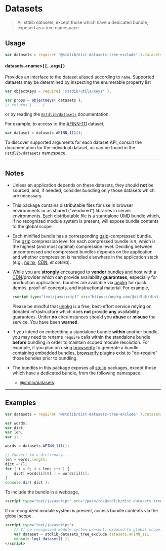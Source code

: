 <!--

@license Apache-2.0

Copyright (c) 2020 The Stdlib Authors.

Licensed under the Apache License, Version 2.0 (the "License");
you may not use this file except in compliance with the License.
You may obtain a copy of the License at

   http://www.apache.org/licenses/LICENSE-2.0

Unless required by applicable law or agreed to in writing, software
distributed under the License is distributed on an "AS IS" BASIS,
WITHOUT WARRANTIES OR CONDITIONS OF ANY KIND, either express or implied.
See the License for the specific language governing permissions and
limitations under the License.

-->

# Datasets

> All stdlib datasets, except those which have a dedicated bundle, exposed as a tree namespace.

<section class="intro">

</section>

<!-- /.intro -->

<section class="usage">

## Usage

```javascript
var datasets = require( '@stdlib/dist-datasets-tree-exclude' ).datasets;
```

#### datasets.&lt;name&gt;( \[...args] )

Provides an interface to the dataset aliased according to `name`. Supported datasets may be determined by inspecting the enumerable property list

```javascript
var objectKeys = require( '@stdib/utils/keys' );

var props = objectKeys( datasets );
// returns [ ... ]
```

or by reading the [`@stdlib/datasets`][@stdlib/datasets] documentation.

For example, to access to the [AFINN-111][@stdlib/datasets/afinn-111] dataset,

```javascript
var dataset = datasets.AFINN_111();
```

To discover supported arguments for each dataset API, consult the documentation for the individual dataset, as can be found in the [`@stdlib/datasets`][@stdlib/datasets] namespace.

</section>

<!-- /.usage -->

* * *

<section class="notes">

## Notes

-   Unless an application depends on these datasets, they should **not** be sourced, and, if needed, consider bundling only those datasets which are necessary.

-   This package contains distributable files for use in browser environments or as shared ("vendored") libraries in server environments. Each distributable file is a standalone [UMD][umd] bundle which, if no recognized module system is present, will expose bundle contents to the global scope.

-   Each minified bundle has a corresponding [gzip][gzip]-compressed bundle. The [gzip][gzip] compression level for each compressed bundle is `9`, which is the highest (and most optimal) compression level. Deciding between uncompressed and compressed bundles depends on the application and whether compression is handled elsewhere in the application stack (e.g., [nginx][nginx], [CDN][cdn], _et cetera_).

-   While you are **strongly** encouraged to **vendor** bundles and host with a [CDN][cdn]/provider which can provide availability **guarantees**, especially for production applications, bundles are available via [unpkg][unpkg] for quick demos, proof-of-concepts, and instructional material. For example,

    ```html
    <script type="text/javascript" src="https://unpkg.com/@stdlib/dist-datasets-tree-exclude/build/bundle.min.js"></script>
    ```

    Please be mindful that [unpkg][unpkg] is a free, best-effort service relying on donated infrastructure which does **not** provide **any** availability guarantees. Under **no** circumstances should you **abuse** or **misuse** the service. You have been **warned**.

-   If you intend on embedding a standalone bundle **within** another bundle, you may need to rename `require` calls within the standalone bundle **before** bundling in order to maintain scoped module resolution. For example, if you plan on using [browserify][browserify] to generate a bundle containing embedded bundles, [browserify][browserify] plugins exist to "de-require" those bundles prior to bundling.

-   The bundles in this package exposes all [stdlib][stdlib] packages, except those which have a dedicated bundle, from the following namespace:

    -   [@stdlib/datasets][@stdlib/datasets]

</section>

<!-- /.notes -->

* * *

<section class="examples">

## Examples

<!-- eslint no-undef: "error" -->

```javascript
var datasets = require( '@stdlib/dist-datasets-tree-exclude' ).datasets;

var words;
var dict;
var len;
var i;

words = datasets.AFINN_111();

// Convert to a dictionary...
len = words.length;
dict = {};
for ( i = 0; i < len; i++ ) {
    dict[ words[i][0] ] = words[i][1];
}
console.dir( dict );
```

To include the bundle in a webpage,

```html
<script type="text/javascript" src="/path/to/@stdlib/dist-datasets-tree-exclude/build/bundle.min.js"></script>
```

If no recognized module system is present, access bundle contents via the global scope.

```html
<script type="text/javascript">
    // If no recognized module system present, exposed to global scope:
    var dataset = stdlib_datasets_tree_exclude.datasets.AFINN_111;
    console.log( dataset() );
</script>
```

</section>

<!-- /.examples -->

<section class="links">

[stdlib]: https://github.com/stdlib-js/stdlib

[@stdlib/datasets]: https://github.com/stdlib-js/stdlib/tree/develop/lib/node_modules/%40stdlib/datasets

[@stdlib/datasets/afinn-111]: https://github.com/stdlib-js/stdlib/tree/develop/lib/node_modules/%40stdlib/datasets/afinn-111

[umd]: https://github.com/umdjs/umd

[gzip]: https://en.wikipedia.org/wiki/Gzip

[nginx]: http://nginx.org/en/docs/

[cdn]: https://en.wikipedia.org/wiki/Content_delivery_network

[unpkg]: https://unpkg.com/#/

[browserify]: https://github.com/browserify/browserify

</section>

<!-- /.links -->
